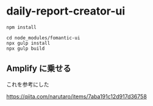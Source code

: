 # daily-report-creator-ui

```shell
npm install
```

```shell
cd node_modules/fomantic-ui
npx gulp install
npx gulp build
```

## Amplify に乗せる

これを参考にした

https://qiita.com/narutaro/items/7aba191c12d917d36758
